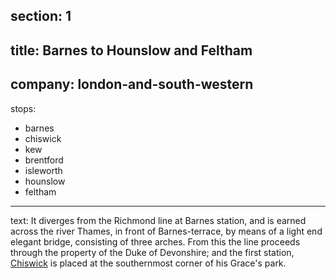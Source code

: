 ﻿section: 1
----
title: Barnes to Hounslow and Feltham
----
company: london-and-south-western
----
stops:
- barnes
- chiswick
- kew
- brentford
- isleworth
- hounslow
- feltham
----
text: It diverges from the Richmond line at Barnes station, and is earned across the river Thames, in front of Barnes-terrace, by means of a light end elegant bridge, consisting of three arches. From this the line proceeds through the property of the Duke of Devonshire; and the first station, [Chiswick](/stations/chiswick) is placed at the southernmost corner of his Grace's park.
